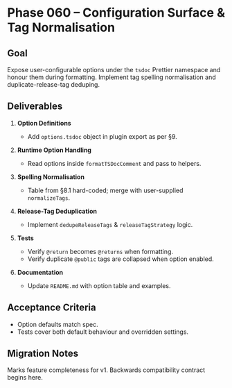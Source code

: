 # Phase 060 – Configuration Surface & Tag Normalisation

## Goal

Expose user-configurable options under the `tsdoc` Prettier namespace and honour
them during formatting. Implement tag spelling normalisation and
duplicate-release-tag deduping.

## Deliverables

1. **Option Definitions**
   - Add `options.tsdoc` object in plugin export as per §9.

2. **Runtime Option Handling**
   - Read options inside `formatTSDocComment` and pass to helpers.

3. **Spelling Normalisation**
   - Table from §8.1 hard-coded; merge with user-supplied `normalizeTags`.

4. **Release-Tag Deduplication**
   - Implement `dedupeReleaseTags` & `releaseTagStrategy` logic.

5. **Tests**
   - Verify `@return` becomes `@returns` when formatting.
   - Verify duplicate `@public` tags are collapsed when option enabled.

6. **Documentation**
   - Update `README.md` with option table and examples.

## Acceptance Criteria

- Option defaults match spec.
- Tests cover both default behaviour and overridden settings.

## Migration Notes

Marks feature completeness for v1. Backwards compatibility contract begins here.
